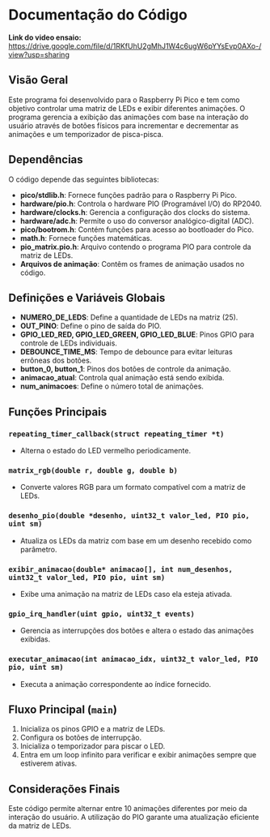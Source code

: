 # Documentação do Código

**Link do video ensaio:** https://drive.google.com/file/d/1RKfUhU2gMhJ1W4c6ugW6pYYsEvp0AXo-/view?usp=sharing

## Visão Geral
Este programa foi desenvolvido para o Raspberry Pi Pico e tem como objetivo controlar uma matriz de LEDs e exibir diferentes animações. O programa gerencia a exibição das animações com base na interação do usuário através de botões físicos para incrementar e decrementar as animações e um temporizador de pisca-pisca.

## Dependências
O código depende das seguintes bibliotecas:
- **pico/stdlib.h**: Fornece funções padrão para o Raspberry Pi Pico.
- **hardware/pio.h**: Controla o hardware PIO (Programável I/O) do RP2040.
- **hardware/clocks.h**: Gerencia a configuração dos clocks do sistema.
- **hardware/adc.h**: Permite o uso do conversor analógico-digital (ADC).
- **pico/bootrom.h**: Contém funções para acesso ao bootloader do Pico.
- **math.h**: Fornece funções matemáticas.
- **pio_matrix.pio.h**: Arquivo contendo o programa PIO para controle da matriz de LEDs.
- **Arquivos de animação**: Contêm os frames de animação usados no código.

## Definições e Variáveis Globais
- **NUMERO_DE_LEDS**: Define a quantidade de LEDs na matriz (25).
- **OUT_PINO**: Define o pino de saída do PIO.
- **GPIO_LED_RED, GPIO_LED_GREEN, GPIO_LED_BLUE**: Pinos GPIO para controle de LEDs individuais.
- **DEBOUNCE_TIME_MS**: Tempo de debounce para evitar leituras errôneas dos botões.
- **button_0, button_1**: Pinos dos botões de controle da animação.
- **animacao_atual**: Controla qual animação está sendo exibida.
- **num_animacoes**: Define o número total de animações.

## Funções Principais

### `repeating_timer_callback(struct repeating_timer *t)`
- Alterna o estado do LED vermelho periodicamente.

### `matrix_rgb(double r, double g, double b)`
- Converte valores RGB para um formato compatível com a matriz de LEDs.

### `desenho_pio(double *desenho, uint32_t valor_led, PIO pio, uint sm)`
- Atualiza os LEDs da matriz com base em um desenho recebido como parâmetro.

### `exibir_animacao(double* animacao[], int num_desenhos, uint32_t valor_led, PIO pio, uint sm)`
- Exibe uma animação na matriz de LEDs caso ela esteja ativada.

### `gpio_irq_handler(uint gpio, uint32_t events)`
- Gerencia as interrupções dos botões e altera o estado das animações exibidas.

### `executar_animacao(int animacao_idx, uint32_t valor_led, PIO pio, uint sm)`
- Executa a animação correspondente ao índice fornecido.

## Fluxo Principal (`main`)
1. Inicializa os pinos GPIO e a matriz de LEDs.
2. Configura os botões de interrupção.
3. Inicializa o temporizador para piscar o LED.
4. Entra em um loop infinito para verificar e exibir animações sempre que estiverem ativas.

## Considerações Finais
Este código permite alternar entre 10 animações diferentes por meio da interação do usuário. A utilização do PIO garante uma atualização eficiente da matriz de LEDs.

